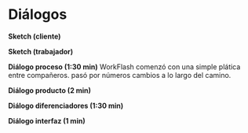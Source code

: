
<h1>Diálogos</h1>

  **Sketch (cliente)** 

 
  **Sketch (trabajador)** 

 
  **Diálogo proceso (1:30 min)**
WorkFlash comenzó con una simple plática entre compañeros.  pasó por números cambios a lo largo del camino. 
 
 **Diálogo producto (2 min)** 

 
**Diálogo diferenciadores (1:30 min)** 

 
**Diálogo interfaz (1 min)**

 

<!--stackedit_data:
eyJoaXN0b3J5IjpbLTY2ODE1Mzg2MiwtODI5NzA2OTY4XX0=
-->